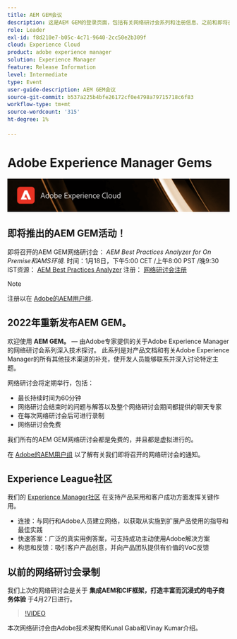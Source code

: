 ```yaml
---
title: AEM GEM会议
description: 这是AEM GEM的登录页面，包括有关网络研讨会系列和注册信息、之前和即将召开的网络研讨会的信息
role: Leader
exl-id: f8d210e7-b05c-4c71-9640-2cc50e2b309f
cloud: Experience Cloud
product: adobe experience manager
solution: Experience Manager
feature: Release Information
level: Intermediate
type: Event
user-guide-description: AEM GEM会议
source-git-commit: b537a225b4bfe26172cf0e4798a79715718c6f83
workflow-type: tm+mt
source-wordcount: '315'
ht-degree: 1%

---
```


# Adobe Experience Manager Gems

<img alt="数字体验" src="./assets/ADX_Gems.png"/>

## 即将推出的AEM GEM活动！

<!---  Remove the comment marks, and put the upcoming event in the below table

<table style="max-width: 1214px;">
<tr>
  <td style="vertical-align: top;">
    <a href="https://www.youtube.com/watch?v=f1T9XU9TCJU">
      <img alt="Experience League LIVE Oct 25" src="assets/Oct25_2022_exl_live_banner_web_1920_WebBanner.png">
    </a>
    <div>
      <a href="https://www.youtube.com/watch?v=f1T9XU9TCJU">
        <strong>Deliver the right offer at the right time with decision management</strong>
      </a>
      <br/><em>with Sandra Hausmann, Ben Tepfer, Brandon Poyfair, and Jason Hickey</em>
      <br/><em>October 25, 2022</em>
    </div>
  </td>
</tr>
</table>

--->
即将召开的AEM GEM网络研讨会： *AEM Best Practices Analyzer for On Premise和AMS环境*.
时间：1月18日，下午5:00 CET /上午8:00 PST /晚9:30 IST资源： [AEM Best Practices Analyzer](/help/gems2022/aem-best-practices-analyzer.md)
注册： [网络研讨会注册](https://aem-augs.adobe.com/)

>[!NOTE]
>
> 注册以在 [Adobe的AEM用户组](https://aem-augs.adobe.com/).

## 2022年重新发布AEM GEM。

欢迎使用 **AEM GEM。**  — 由Adobe专家提供的关于Adobe Experience Manager的网络研讨会系列深入技术探讨。 此系列是对产品文档和有关Adobe Experience Manager的所有其他技术渠道的补充，使开发人员能够联系并深入讨论特定主题。

网络研讨会将定期举行，包括：

* 最长持续时间为60分钟
* 网络研讨会结束时的问题与解答以及整个网络研讨会期间都提供的聊天专家
* 在每次网络研讨会后可进行录制
* 网络研讨会免费

我们所有的AEM GEM网络研讨会都是免费的，并且都是虚拟进行的。

在 [Adobe的AEM用户组](https://aem-augs.adobe.com/) 以了解有关我们即将召开的网络研讨会的通知。

## Experience League社区

我们的 [Experience Manager社区](https://experienceleaguecommunities.adobe.com/t5/adobe-experience-manager/ct-p/adobe-experience-manager-community) 在支持产品采用和客户成功方面发挥关键作用。

* 连接：与同行和Adobe人员建立网络，以获取从实施到扩展产品使用的指导和最佳实践
* 快速答案：广泛的真实用例答案，可支持成功主动使用Adobe解决方案
* 构思和反馈：吸引客户产品创意，并向产品团队提供有价值的VoC反馈

## 以前的网络研讨会录制

我们上次的网络研讨会是关于 **集成AEM和CIF框架，打造丰富而沉浸式的电子商务体验** 于4月27日进行。

>[!VIDEO](https://video.tv.adobe.com/v/342565/?quality=12&learn=on)

本次网络研讨会由Adobe技术架构师Kunal Gaba和Vinay Kumar介绍。
